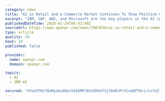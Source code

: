 ```yaml
---
category: news
title: "AI in Retail and e-Commerce Market Continues To Show Positive Growth"
excerpt: "IBM, SAP, AWS, and Microsoft are the key players in the AI in retail and e-commerce market. In 2017, Godrej Interio, a leading furniture brand in India, collaborated with IBM and selected Watson Commerce for increasing customer engagement and experience. Kroger, one of the America's largest grocery store chain, and Microsoft partnered in ..."
publishedDateTime: 2020-01-24T06:43:00Z
sourceUrl: https://www.openpr.com/news/1907036/ai-in-retail-and-e-commerce-market-continues-to-show-positive
type: article
quality: 19
heat: 19
published: false

provider:
  name: openpr.com
  domain: openpr.com

topics:
  - AI
  - IBM AI

secured: "V3uXXTHz70oMy2mukNezI42KMP765d2Mx6f3jJDaRJPr2CvmQPTAri/zsYaZlTDPO3P/5AaQknLo/tZv6cUW8fr7wd4EcJRgqRW6YLcaZZ6P3uT2KsJAP6DqyNsRVtL8GYYN3omoOkATgz4UGxXZRCw9+HYVFV2nrH/sm8cDXo9P6iduR2Yz9m9F87ltJwfdrg/jt9RavZivZJI5AnV7wSY2K0SAQth8dl4Z//WlovOm4CTIdNhWk9H7Yo7p9bFs8xmqBJEdEPzOUzCHnfzaVpBnNqB7jl8SXO2yZ4KAPD9P8ELSxRhEKUxIWWSz9iqz;BZWtdZ53tYxzDGrpFXmepw=="
---
```


